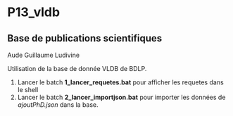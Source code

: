 # P13_vldb

## Base de publications scientifiques

Aude
Guillaume
Ludivine

Utilisation de la base de donnée VLDB de BDLP.


1. Lancer le batch **1_lancer_requetes.bat** pour afficher les requetes dans le shell
2. Lancer le batch **2_lancer_importjson.bat** pour importer les données de _ajoutPhD.json_ dans la base.

